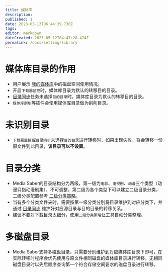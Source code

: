 ```yaml
---
title: 媒体库
description: 
published: 1
date: 2023-05-13T06:44:39.730Z
tags: 
editor: markdown
dateCreated: 2023-05-12T04:47:28.474Z
permalink: /docs/setting/library
---
```


# 媒体库目录的作用

- 用户展示 [我的媒体库](/我的媒体库)中的磁盘空间使用情况。
- 开启`下载器监控`时，媒体库目录为默认的转移目的目录。
- [目录同步](/目录同步)任务未选择`目的目录`时，媒体库目录为默认的转移目的目录。
- `媒体库刮削`等插件会使用媒体库目录做为刮削目录。

# 未识别目录

- `下载器监控`或`目录同步`未选择`目的目录`进行转移时，如果出现失败，将会转移一份原文件到此目录，**该目录可以不设置**。

# 目录分类

- Media Saber的目录结构分为两级，第一级为`电影`、`电视剧`、`动漫`三个类型（动漫只指动漫剧集），不可调整。第二级为各个类型下可以建立二级目录分类，二级分类配置参考 [二级分类策略](/基础设置#媒体)。
- 当有多个分类文件夹时，需要按第一级分类分别将目录维护到对应分类下，并通过 [目录同步](/目录同步) 维护好对应源目录与目的目录的转移关系。
- 建议不要对下载目录太细分，使用`二级分类策略`让工具自动分类整理。

# 多磁盘目录

- Media Saber支持多磁盘目录，只需要分别维护到对应媒体库目录下即可，在实际转移时程序会优先使用与原文件相同磁盘的媒体库目录进行转移，无相同磁盘目录时以先后顺序查询第一个符合存储空间要求的磁盘目录进行转移。